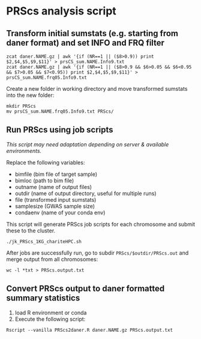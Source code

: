 # PRScs analysis script


## Transform initial sumstats (e.g. starting from daner format) and set INFO and FRQ filter

```
zcat daner.NAME.gz | awk '{if (NR==1 || ($8>0.9)) print $2,$4,$5,$9,$11}' > prsCS_sum.NAME.Info9.txt
zcat daner.NAME.gz | awk '{if (NR==1 || ($8>0.9 && $6>0.05 && $6<0.95 && $7>0.05 && $7<0.95)) print $2,$4,$5,$9,$11}' > prsCS_sum.NAME.frq05.Info9.txt
```

Create a new folder in working directory and move transformed sumstats into the new folder:

```
mkdir PRScs
mv prsCS_sum.NAME.frq05.Info9.txt PRScs/
```

## Run PRScs using job scripts

*This script may need adaptation depending on server & available environments.*

Replace the following variables: 

* bimfile (bim file of target sample)
* bimloc (path to bim file)
* outname (name of output files)
* outdir (name of output directory, useful for multiple runs)
* file (transformed input sumstats)
* samplesize (GWAS sample size)
* condaenv (name of your conda env)

This script will generate PRScs job scripts for each chromosome and submit these to the cluster.

`./jk_PRScs_1KG_chariteHPC.sh`

After jobs are successfully run, go to subdir `PRScs/$outdir/PRScs.out` and merge output from all chromosomes:

`wc -l *txt > PRScs.output.txt`

## Convert PRScs output to daner formatted summary statistics

1) load R environment or conda
2) Execute the following script:

`Rscript --vanilla PRScs2daner.R daner.NAME.gz PRScs.output.txt`
